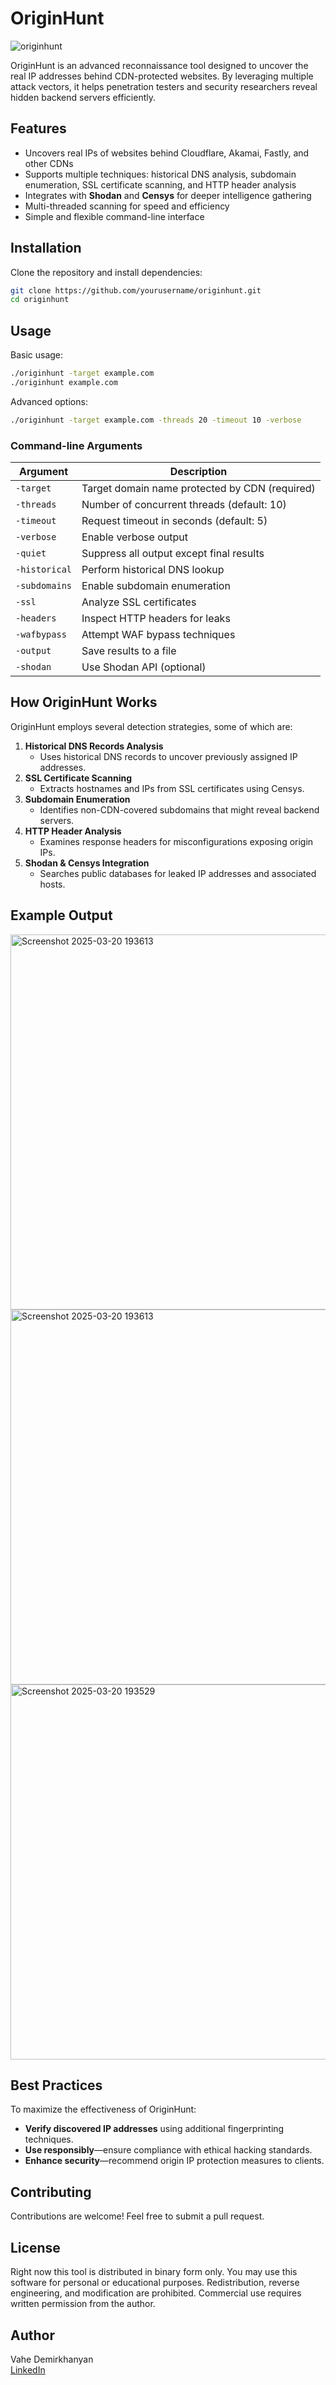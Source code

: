 # OriginHunt

![originhunt](https://github.com/user-attachments/assets/02f01891-57ce-43f2-a4c0-67d6ffed0af0)

OriginHunt is an advanced reconnaissance tool designed to uncover the real IP addresses behind CDN-protected websites. By leveraging multiple attack vectors, it helps penetration testers and security researchers reveal hidden backend servers efficiently.

## Features

- Uncovers real IPs of websites behind Cloudflare, Akamai, Fastly, and other CDNs
- Supports multiple techniques: historical DNS analysis, subdomain enumeration, SSL certificate scanning, and HTTP header analysis
- Integrates with **Shodan** and **Censys** for deeper intelligence gathering
- Multi-threaded scanning for speed and efficiency
- Simple and flexible command-line interface

## Installation

Clone the repository and install dependencies:

```bash
git clone https://github.com/yourusername/originhunt.git
cd originhunt
```

## Usage

Basic usage:

```bash
./originhunt -target example.com
./originhunt example.com
```

Advanced options:

```bash
./originhunt -target example.com -threads 20 -timeout 10 -verbose
```

### Command-line Arguments

| Argument         | Description                                      |
|-----------------|--------------------------------------------------|
| `-target`      | Target domain name protected by CDN (required)   |
| `-threads`     | Number of concurrent threads (default: 10)       |
| `-timeout`     | Request timeout in seconds (default: 5)          |
| `-verbose`     | Enable verbose output                            |
| `-quiet`       | Suppress all output except final results         |
| `-historical`  | Perform historical DNS lookup                    |
| `-subdomains`  | Enable subdomain enumeration                     |
| `-ssl`         | Analyze SSL certificates                         |
| `-headers`     | Inspect HTTP headers for leaks                   |
| `-wafbypass`   | Attempt WAF bypass techniques                    |
| `-output`      | Save results to a file                           |
| `-shodan`      | Use Shodan API (optional)                        |


## How OriginHunt Works

OriginHunt employs several detection strategies, some of which are:

1. **Historical DNS Records Analysis**
   - Uses historical DNS records to uncover previously assigned IP addresses.
2. **SSL Certificate Scanning**
   - Extracts hostnames and IPs from SSL certificates using Censys.
3. **Subdomain Enumeration**
   - Identifies non-CDN-covered subdomains that might reveal backend servers.
4. **HTTP Header Analysis**
   - Examines response headers for misconfigurations exposing origin IPs.
5. **Shodan & Censys Integration**
   - Searches public databases for leaked IP addresses and associated hosts.

## Example Output

<img width="600" alt="Screenshot 2025-03-20 193613" src="https://github.com/user-attachments/assets/0d8273dd-dd42-436f-91a8-9a0a7482a2a9" />
<img width="600" alt="Screenshot 2025-03-20 193613" src="https://github.com/user-attachments/assets/54c45d90-7514-4f47-baa1-9c07633aa0fb" />
<img width="600" alt="Screenshot 2025-03-20 193529" src="https://github.com/user-attachments/assets/b5ab3c86-06dd-4024-8cdf-b42043c504f2" />

## Best Practices

To maximize the effectiveness of OriginHunt:

- **Verify discovered IP addresses** using additional fingerprinting techniques.
- **Use responsibly**—ensure compliance with ethical hacking standards.
- **Enhance security**—recommend origin IP protection measures to clients.

## Contributing

Contributions are welcome! Feel free to submit a pull request.

## License

Right now this tool is distributed in binary form only. You may use this software for personal or educational purposes. 
Redistribution, reverse engineering, and modification are prohibited. Commercial use requires written permission from the author.

## Author

Vahe Demirkhanyan  
[LinkedIn](https://www.linkedin.com/in/vahearamian/)

